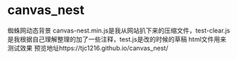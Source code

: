 # canvas_nest
蜘蛛网动态背景
canvas-nest.min.js是我从网站扒下来的压缩文件，test-clear.js是我根据自己理解整理的加了一些注释，test.js是改的时候的草稿
html文件用来测试效果
预览地址https://tjc1216.github.io/canvas_nest/
